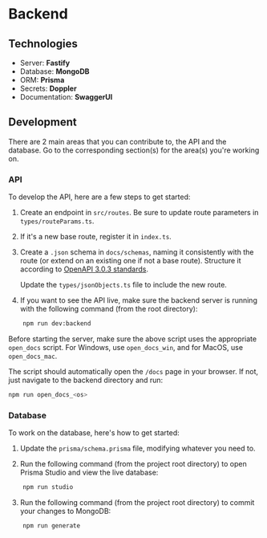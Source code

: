 # Backend

## Technologies

- Server: **Fastify**
- Database: **MongoDB**
- ORM: **Prisma**
- Secrets: **Doppler**
- Documentation: **SwaggerUI**

## Development

There are 2 main areas that you can contribute to, the API and the database. Go to the corresponding section(s) for the area(s) you're working on.

### API

To develop the API, here are a few steps to get started:

1. Create an endpoint in `src/routes`. Be sure to update route parameters in `types/routeParams.ts`.

2. If it's a new base route, register it in `index.ts`.

3. Create a `.json` schema in `docs/schemas`, naming it consistently with the route (or extend on an existing one if not a base route). Structure it according to [OpenAPI 3.0.3 standards](https://swagger.io/specification/).

    Update the `types/jsonObjects.ts` file to include the new route.

5. If you want to see the API live, make sure the backend server is running with the following command (from the root directory):

```sh
    npm run dev:backend
```

Before starting the server, make sure the above script uses the appropriate `open_docs` script. For Windows, use `open_docs_win`, and for MacOS, use `open_docs_mac`.

The script should automatically open the `/docs` page in your browser. If not, just navigate to the backend directory and run:

```sh
npm run open_docs_<os>
```

### Database

To work on the database, here's how to get started:

1. Update the `prisma/schema.prisma` file, modifying whatever you need to.

2. Run the following command (from the project root directory) to open Prisma Studio and view the live database:

```sh
    npm run studio
```

3. Run the following command (from the project root directory) to commit your changes to MongoDB:

```sh
    npm run generate
```

